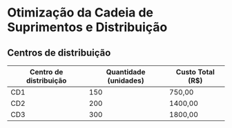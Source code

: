 # Otimização da Cadeia de Suprimentos e Distribuição
## Centros de distribuição
| Centro de distribuição | Quantidade (unidades) | Custo Total (R$) |
|----------------|-----------------------|------------------|
| CD1            | 150                   | 750,00           |
| CD2            | 200                   | 1400,00          |
| CD3            | 300                   | 1800,00          |
